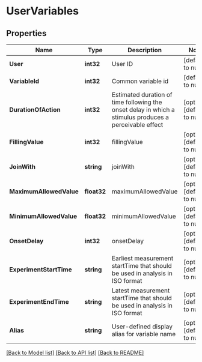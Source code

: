 # UserVariables

## Properties
Name | Type | Description | Notes
------------ | ------------- | ------------- | -------------
**User** | **int32** | User ID | [default to null]
**VariableId** | **int32** | Common variable id | [default to null]
**DurationOfAction** | **int32** | Estimated duration of time following the onset delay in which a stimulus produces a perceivable effect | [optional] [default to null]
**FillingValue** | **int32** | fillingValue | [optional] [default to null]
**JoinWith** | **string** | joinWith | [optional] [default to null]
**MaximumAllowedValue** | **float32** | maximumAllowedValue | [optional] [default to null]
**MinimumAllowedValue** | **float32** | minimumAllowedValue | [optional] [default to null]
**OnsetDelay** | **int32** | onsetDelay | [optional] [default to null]
**ExperimentStartTime** | **string** | Earliest measurement startTime that should be used in analysis in ISO format | [optional] [default to null]
**ExperimentEndTime** | **string** | Latest measurement startTime that should be used in analysis in ISO format | [optional] [default to null]
**Alias** | **string** | User-defined display alias for variable name | [optional] [default to null]

[[Back to Model list]](../README.md#documentation-for-models) [[Back to API list]](../README.md#documentation-for-api-endpoints) [[Back to README]](../README.md)


